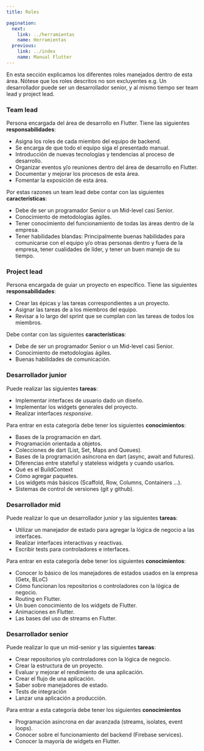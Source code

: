 ```yaml
---
title: Roles

pagination:
  next:
    link: ../herramientas
    name: Herramientas
  previous:
    link: ../index
    name: Manual Flutter
---
```


En esta sección explicamos los diferentes roles manejados dentro de esta área. Nótese que los roles descritos no son excluyentes e.g. Un desarrollador puede ser un desarrollador senior, y al mismo tiempo ser team lead y project lead.

### Team lead

Persona encargada del área de desarrollo en Flutter. Tiene las siguientes **responsabilidades**:

- Asigna los roles de cada miembro del equipo de backend.
- Se encarga de que todo el equipo siga el presentado manual.
- Introducción de nuevas tecnologías y tendencias al proceso de desarrollo.
- Organizar eventos y/o reuniones dentro del área de desarrollo en Flutter.
- Documentar y mejorar los procesos de esta área.
- Fomentar la exposición de esta área.

Por estas razones un team lead debe contar con las siguientes **características**:

- Debe de ser un programador Senior o un Mid-level casi Senior.
- Conocimiento de metodologías ágiles.
- Tener conocimiento del funcionamiento de todas las áreas dentro de la empresa.
- Tener habilidades blandas: Principalmente buenas habilidades para comunicarse con el equipo y/o otras personas dentro y fuera de la empresa, tener cualidades de líder, y tener un buen manejo de su tiempo.

### Project lead

Persona encargada de guiar un proyecto en específico. Tiene las siguientes **responsabilidades**:

- Crear las épicas y las tareas correspondientes a un proyecto.
- Asignar las tareas de a los miembros del equipo.
- Revisar a lo largo del sprint que se cumplan con las tareas de todos los miembros.

Debe contar con las siguientes **características**:

- Debe de ser un programador Senior o un Mid-level casi Senior.
- Conocimiento de metodologías ágiles.
- Buenas habilidades de comunicación.

### Desarrollador junior

Puede realizar las siguientes **tareas**:

- Implementar interfaces de usuario dado un diseño.
- Implementar los widgets generales del proyecto.
- Realizar interfaces _responsive_.

Para entrar en esta categoría debe tener los siguientes **conocimientos**:

- Bases de la programación en dart.
- Programación orientada a objetos.
- Colecciones de dart (List, Set, Maps and Queues).
- Bases de la programación asíncrona en dart (async, await and futures).
- Diferencias entre stateful y stateless widgets y cuando usarlos.
- Qué es el BuildContext
- Cómo agregar paquetes.
- Los widgets más básicos (Scaffold, Row, Columns, Containers ...).
- Sistemas de control de versiones (git y github).

### Desarrollador mid

Puede realizar lo que un desarrollador junior y las siguientes **tareas**:

- Utilizar un manejador de estado para agregar la lógica de negocio a las interfaces.
- Realizar interfaces interactivas y reactivas.
- Escribir tests para controladores e interfaces.

Para entrar en esta categoría debe tener los siguientes **conocimientos**:

- Conocer lo básico de los manejadores de estados usados en la empresa (Getx, BLoC)
- Cómo funcionan los repositorios o controladores con la lógica de negocio.
- Routing en Flutter.
- Un buen conocimiento de los widgets de Flutter.
- Animaciones en Flutter.
- Las bases del uso de streams en Flutter.

### Desarrollador senior

Puede realizar lo que un mid-senior y las siguientes **tareas**:

- Crear repositorios y/o controladores con la lógica de negocio.
- Crear la estructura de un proyecto.
- Evaluar y mejorar el rendimiento de una aplicación.
- Crear el flujo de una aplicación.
- Saber sobre manejadores de estado.
- Tests de integración
- Lanzar una aplicación a producción.

Para entrar a esta categoría debe tener los siguientes **conocimientos**

- Programación asíncrona en dar avanzada (streams, isolates, event loops).
- Conocer sobre el funcionamiento del backend (Firebase services).
- Conocer la mayoría de widgets en Flutter.
